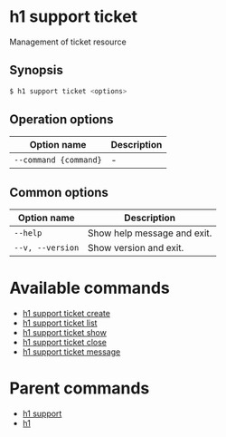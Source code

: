 
# h1 support ticket

Management of ticket resource

## Synopsis

```bash
$ h1 support ticket <options>
```

## Operation options

| Option name               | Description |
| ------------------------- | ----------- |
| ```--command {command}``` | -           |

## Common options

| Option name          | Description                 |
| -------------------- | --------------------------- |
| ```--help```         | Show help message and exit. |
| ```--v, --version``` | Show version and exit.      |

# Available commands

* [h1 support ticket create](./create/README.md)
* [h1 support ticket list](./list/README.md)
* [h1 support ticket show](./show/README.md)
* [h1 support ticket close](./close/README.md)
* [h1 support ticket message](./message/README.md)

# Parent commands

* [h1 support](./../README.md)
* [h1](./../../README.md)
